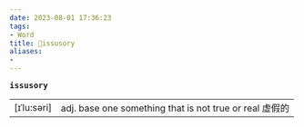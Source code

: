 ```yaml
---
date: 2023-08-01 17:36:23
tags: 
- Word
title: 📖issusory
aliases: 
- 
---
```


<pre><strong>issusory</strong></pre>
|   |   |
|---|---|
|[ɪˈlu:səri]|adj. base one something that is not true or real 虚假的|